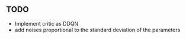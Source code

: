 ## TODO

- Implement critic as DDQN
- add noises proportional to the standard deviation of the parameters